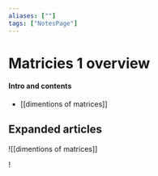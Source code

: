 ```yaml
---
aliases: [""]
tags: ["NotesPage"]
---
```


# Matricies 1 overview

#### Intro and contents
- [[dimentions of matrices]]


## Expanded articles

![[dimentions of matrices]]

!